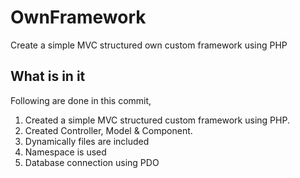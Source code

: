 # OwnFramework
Create a simple MVC structured own custom framework using PHP
## What is in it
Following are done in this commit,
1) Created a simple MVC structured custom framework using PHP.
2) Created Controller, Model & Component.
3) Dynamically files are included
4) Namespace is used
5) Database connection using PDO
